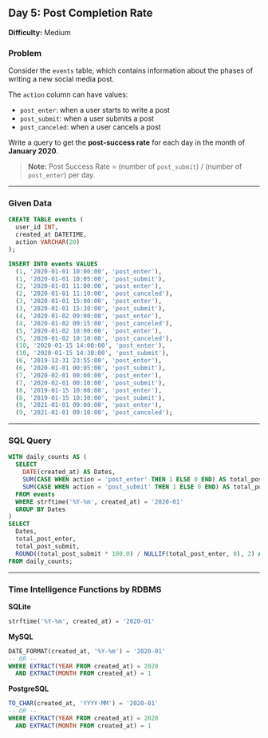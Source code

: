 ## Day 5: Post Completion Rate
**Difficulty:** Medium

### Problem
Consider the `events` table, which contains information about the phases of writing a new social media post.

The `action` column can have values:
- `post_enter`: when a user starts to write a post
- `post_submit`: when a user submits a post
- `post_canceled`: when a user cancels a post

Write a query to get the **post-success rate** for each day in the month of **January 2020**.

> **Note:** Post Success Rate = (number of `post_submit`) / (number of `post_enter`) per day.

---

### Given Data
```sql
CREATE TABLE events (
  user_id INT,
  created_at DATETIME,
  action VARCHAR(20)
);

INSERT INTO events VALUES
  (1, '2020-01-01 10:00:00', 'post_enter'),
  (1, '2020-01-01 10:05:00', 'post_submit'),
  (2, '2020-01-01 11:00:00', 'post_enter'),
  (2, '2020-01-01 11:10:00', 'post_canceled'),
  (3, '2020-01-01 15:00:00', 'post_enter'),
  (3, '2020-01-01 15:30:00', 'post_submit'),
  (4, '2020-01-02 09:00:00', 'post_enter'),
  (4, '2020-01-02 09:15:00', 'post_canceled'),
  (5, '2020-01-02 10:00:00', 'post_enter'),
  (5, '2020-01-02 10:10:00', 'post_canceled'),
  (10, '2020-01-15 14:00:00', 'post_enter'),
  (10, '2020-01-15 14:30:00', 'post_submit'),
  (6, '2019-12-31 23:55:00', 'post_enter'),
  (6, '2020-01-01 00:05:00', 'post_submit'),
  (7, '2020-02-01 00:00:00', 'post_enter'),
  (7, '2020-02-01 00:10:00', 'post_submit'),
  (8, '2019-01-15 10:00:00', 'post_enter'),
  (8, '2019-01-15 10:30:00', 'post_submit'),
  (9, '2021-01-01 09:00:00', 'post_enter'),
  (9, '2021-01-01 09:10:00', 'post_canceled');
```

---

### SQL Query
```sql
WITH daily_counts AS (
  SELECT
    DATE(created_at) AS Dates,
    SUM(CASE WHEN action = 'post_enter' THEN 1 ELSE 0 END) AS total_post_enter,
    SUM(CASE WHEN action = 'post_submit' THEN 1 ELSE 0 END) AS total_post_submit
  FROM events
  WHERE strftime('%Y-%m', created_at) = '2020-01'
  GROUP BY Dates
)
SELECT
  Dates,
  total_post_enter,
  total_post_submit,
  ROUND((total_post_submit * 100.0) / NULLIF(total_post_enter, 0), 2) AS success_rate
FROM daily_counts;
```

---

### Time Intelligence Functions by RDBMS
**SQLite**
```sql
strftime('%Y-%m', created_at) = '2020-01'
```

**MySQL**
```sql
DATE_FORMAT(created_at, '%Y-%m') = '2020-01'
-- OR --
WHERE EXTRACT(YEAR FROM created_at) = 2020
  AND EXTRACT(MONTH FROM created_at) = 1
```

**PostgreSQL**
```sql
TO_CHAR(created_at, 'YYYY-MM') = '2020-01'
-- OR --
WHERE EXTRACT(YEAR FROM created_at) = 2020
  AND EXTRACT(MONTH FROM created_at) = 1
```

